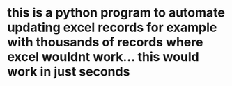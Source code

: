 # this is a python program to automate updating excel records for example with thousands of records where excel wouldnt work... this would work in just seconds